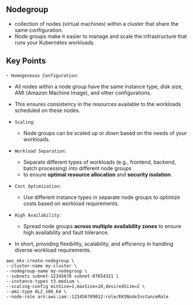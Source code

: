 ## Nodegroup
- collection of nodes (virtual machines) within a cluster that share the same configuration. 
- Node groups make it easier to manage and scale the infrastructure that runs your Kubernetes workloads.

## Key Points 
-` Homogeneous Configuration`: 
  - All nodes within a node group have the same instance type, disk size, AMI (Amazon Machine Image), and other configurations.
  - This ensures consistency in the resources available to the workloads scheduled on these nodes.
- `Scaling`: 
  - Node groups can be scaled up or down based on the needs of your workloads. 
- `Workload Separation`: 
  - Separate different types of workloads (e.g., frontend, backend, batch processing) into different node groups
  - to ensure **optimal resource allocation** and **security isolation**.
- `Cost Optimization`: 
  - Use different instance types in separate node groups to optimize costs based on workload requirements. 
- `High Availability`: 
  - Spread node groups **across multiple availability zones** to ensure high availability and fault tolerance.
  
- In short, providing flexibility, scalability, and efficiency in handling diverse workload requirements.


```
aws eks create-nodegroup \
--cluster-name my-cluster \
--nodegroup-name my-nodegroup \
--subnets subnet-12345678 subnet-87654321 \
--instance-types t3.medium \
--scaling-config minSize=1,maxSize=10,desiredSize=2 \
--ami-type AL2_x86_64 \
--node-role arn:aws:iam::123456789012:role/EKSNodeInstanceRole
```



